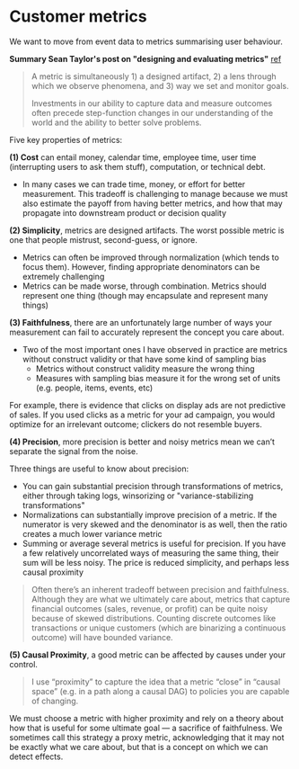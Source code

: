 # Customer metrics

We want to move from event data to metrics summarising user behaviour.

__Summary Sean Taylor's post on "designing and evaluating metrics"__ [ref](https://medium.com/@seanjtaylor/designing-and-evaluating-metrics-5902ad6873bf)

> A metric is simultaneously 1) a designed artifact, 2) a lens through which we observe phenomena, and 3) way we set and monitor goals. 
> 
> Investments in our ability to capture data and measure outcomes often precede step-function changes in our understanding of the world and the ability to better solve problems.

Five key properties of metrics:

__(1) Cost__ can entail money, calendar time, employee time, user time (interrupting users to ask them stuff), computation, or technical debt.

- In many cases we can trade time, money, or effort for better measurement. This tradeoff is challenging to manage because we must also estimate the payoff from having better metrics, and how that may propagate into downstream product or decision quality

__(2) Simplicity__, metrics are designed artifacts. The worst possible metric is one that people mistrust, second-guess, or ignore. 

- Metrics can often be improved through normalization (which tends to focus them). However, finding appropriate denominators can be extremely challenging
- Metrics can be made worse, through combination. Metrics should represent one thing (though may encapsulate and represent many things)

__(3) Faithfulness__, there are an unfortunately large number of ways your measurement can fail to accurately represent the concept you care about.

- Two of the most important ones I have observed in practice are metrics without construct validity or that have some kind of sampling bias
  - Metrics without construct validity measure the wrong thing
  - Measures with sampling bias measure it for the wrong set of units (e.g. people, items, events, etc)

For example, there is evidence that clicks on display ads are not predictive of sales. If you used clicks as a metric for your ad campaign, you would optimize for an irrelevant outcome; clickers do not resemble buyers.

__(4) Precision__, more precision is better and noisy metrics mean we can’t separate the signal from the noise.

Three things are useful to know about precision:

- You can gain substantial precision through transformations of metrics, either through taking logs, winsorizing or "variance-stabilizing transformations"
- Normalizations can substantially improve precision of a metric. If the numerator is very skewed and the denominator is as well, then the ratio creates a much lower variance metric
- Summing or average several metrics is useful for precision. If you have a few relatively uncorrelated ways of measuring the same thing, their sum will be less noisy. The price is reduced simplicity, and perhaps less causal proximity

> Often there’s an inherent tradeoff between precision and faithfulness. Although they are what we ultimately care about, metrics that capture financial outcomes (sales, revenue, or profit) can be quite noisy because of skewed distributions. Counting discrete outcomes like transactions or unique customers (which are binarizing a continuous outcome) will have bounded variance.

__(5) Causal Proximity__, a good metric can be affected by causes under your control.

> I use “proximity” to capture the idea that a metric “close” in “causal space” (e.g. in a path along a causal DAG) to policies you are capable of changing.

We must choose a metric with higher proximity and rely on a theory about how that is useful for some ultimate goal — a sacrifice of faithfulness. We sometimes call this strategy a proxy metric, acknowledging that it may not be exactly what we care about, but that is a concept on which we can detect effects.
